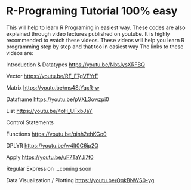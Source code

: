 # R-Programing Tutorial 100% easy
This will help to learn R Programing in easiest way.
These codes are also explained through video lectures published on youtube.
It is highly recommended to watch these videos. These videos will help you learn R programming step by step and that too in easiest way
The links to these videos are:

Introduction & Datatypes https://youtu.be/NbtJysXRFBQ

Vector https://youtu.be/RF_F7gVFYrE

Matrix https://youtu.be/ms4StYqxR-w

Dataframe https://youtu.be/pVXL3owzpi0

List https://youtu.be/4oH_UFxbJaY

Control Statements

Functions https://youtu.be/qinh2ehKGo0

DPLYR https://youtu.be/w4lt0C6ip2Q

Apply https://youtu.be/uF7TaYJi7t0

Regular Expression …coming soon

Data Visualization / Plotting https://youtu.be/OqkBNWS0-yg





